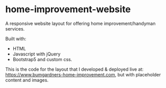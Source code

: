 # home-improvement-website

A responsive website layout for offering home improvement/handyman services. 

Built with: 
* HTML
* Javascript with jQuery
* Bootstrap5 and custom css.

This is the code for the layout that I developed & deployed live at: 
https://www.bumgardners-home-improvement.com, but with placeholder content and images.
